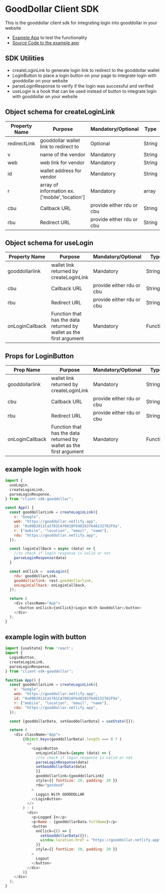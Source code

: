 # GoodDollar Client SDK
This is the gooddollar client sdk for integrating login into gooddollar in your website
- [Example App](https://gooddollar.netlify.app/) to test the functionality
- [Source Code to the example app](https://github.com/harjaapdhillon16/gooddollarLoginExample)

## SDK Utilities
 - createLoginLink to generate login link to redirect to the gooddollar wallet 
 - LoginButton to place a login button on your page to integrate login with gooddollar on your website
 - parseLoginResponse to verify if the login was successful and verified
 - useLogin is a hook that can be used instead of button to integrate login with gooddollar on your website

## Object schema for createLoginLink 

| Property Name | Purpose | Mandatory/Optional | Type |
| --- | --- | --- |  --- |
| redirectLink | gooddollar wallet link to redirect to | Optional | String |
| v | name of the vendor | Mandatory | String |
| web | web link for vendor | Mandatory | String |
| id | wallet address for vendor | Mandatory | String |
| r | array of information ex.['mobile','location'] | Mandatory | array |
| cbu | Callback URL | provide either rdu or cbu | String |
| rbu | Redirect URL | provide either rdu or cbu | String |

## Object schema for useLogin

| Property Name | Purpose | Mandatory/Optional | Type |
| --- | --- | --- | --- |
| gooddollarlink | wallet link returned by createLoginLink | Mandatory | String |
| cbu | Callback URL | provide either rdu or cbu | String |
| rbu | Redirect URL | provide either rdu or cbu | String |
| onLoginCallback | Function that has the data returned by wallet as the first argument | Mandatory | Function |

## Props for LoginButton

| Prop Name | Purpose | Mandatory/Optional | Type |
| --- | --- | --- | --- |
| gooddollarlink | wallet link returned by createLoginLink | Mandatory | String |
| cbu | Callback URL | provide either rdu or cbu | String |
| rbu | Redirect URL | provide either rdu or cbu | String |
| onLoginCallback | Function that has the data returned by wallet as the first argument | Mandatory | Function |

## example login with hook
```js
import {
  useLogin,
  createLoginLink,
  parseLoginResponse,
} from "client-sdk-gooddollar";

const App() {
  const gooddollarLink = createLoginLink({
    v: "Google",
    web: "https://gooddollar.netlify.app",
    id: "0x09D2011Ca5781CA70810F6d82837648132762F9a",
    r: ["mobile", "location", "email", "name"],
    rdu: "https://gooddollar.netlify.app",
  });

  const loginCallBack = async (data) => {
    //to check if login response is valid or not 
    parseLoginResponse(data)
  }

  const onClick =  useLogin({
    rdu: gooddollarLink,
    gooddollarlink: rest.gooddollarlink,
    onLoginCallback: onLoginCallback,
  });

  return (
    <div className="App">
      <button onClick={onClick}>Login With Gooddollar</button>
    </div>
  );
}
```

## example login with button
```js
import {useState} from 'react';
import {
  LoginButton,
  createLoginLink,
  parseLoginResponse,
} from "client-sdk-gooddollar";

function App() {
  const gooddollarLink = createLoginLink({
    v: "Google",
    web: "https://gooddollar.netlify.app",
    id: "0x09D2011Ca5781CA70810F6d82837648132762F9a",
    r: ["mobile", "location", "email", "name"],
    rdu: "https://gooddollar.netlify.app",
  });

  const [gooddollarData, setGooddollarData] = useState({});

  return (
    <div className="App">
        {Object.keys(gooddollarData).length === 0 ? (
          <>
            <LoginButton
              onLoginCallback={async (data) => {
              //to check if login response is valid or not 
              parseLoginResponse(data)
              setGooddollarData(data)
              }}
              gooddollarlink={gooddollarLink}
              style={{ fontSize: 20, padding: 20 }}
              rdu="gasdasd"
            >
              Loggin With GOODDOLLAR
            </LoginButton>
          </>
        ) : (
          <div>
            <p>Logged In</p>
            <p>Name : {gooddollarData.fullName}</p>
            <button
              onClick={() => {
                setGooddollarData({});
                window.location.href = "https://gooddollar.netlify.app";
              }}
              style={{ fontSize: 20, padding: 20 }}
            >
              Logout
            </button>
          </div>
        )}
    </div>
  );
}
```
